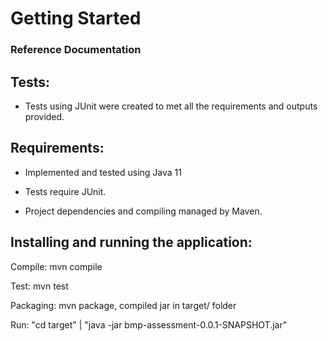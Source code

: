 # Getting Started

### Reference Documentation

## Tests:
  - Tests using JUnit were created to met all the requirements and outputs provided.

## Requirements:

- Implemented and tested using Java 11

- Tests require JUnit.

- Project dependencies and compiling managed by Maven.


## Installing and running the application:

Compile: mvn compile

Test: mvn test

Packaging: mvn package, compiled jar in target/ folder

Run: "cd target" | "java -jar bmp-assessment-0.0.1-SNAPSHOT.jar"